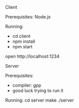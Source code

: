 Client

Prerequisites:
Node.js

Running:

-   cd client
-   npm install
-   npm start

open http://localhost:1234

Server

Prerequisites:

-   compiler: gpp
-   good luck trying to run it

Running:
cd server
make
./server
